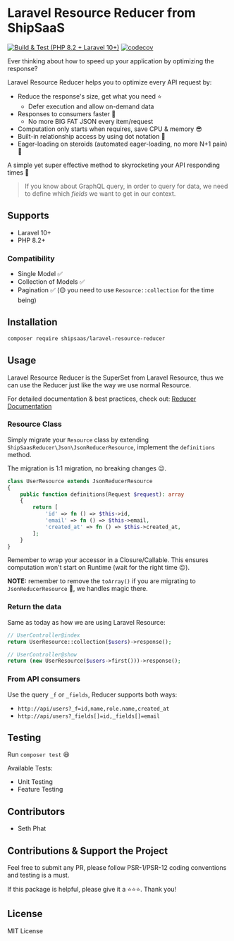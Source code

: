 # Laravel Resource Reducer from ShipSaaS

[![Build & Test (PHP 8.2 + Laravel 10+)](https://github.com/shipsaas/laravel-resource-reducer/actions/workflows/build.yml/badge.svg)](https://github.com/shipsaas/laravel-resource-reducer/actions/workflows/build.yml)
[![codecov](https://codecov.io/gh/shipsaas/laravel-resource-reducer/graph/badge.svg?token=alt8CdVUg1)](https://codecov.io/gh/shipsaas/laravel-resource-reducer)


Ever thinking about how to speed up your application by optimizing the response? 

Laravel Resource Reducer helps you to optimize every API request by:

- Reduce the response's size, get what you need ⭐️
  - Defer execution and allow on-demand data
- Responses to consumers faster 🚀
  - No more BIG FAT JSON every item/request
- Computation only starts when requires, save CPU & memory 😎
- Built-in relationship access by using dot notation 👀
- Eager-loading on steroids (automated eager-loading, no more N+1 pain) 🔋

A simple yet super effective method to skyrocketing your API responding times 🥰

> If you know about GraphQL query, in order to query for data, we need to define which _fields_ we want to get
in our context.

## Supports
- Laravel 10+
- PHP 8.2+

### Compatibility
- Single Model ✅
- Collection of Models ✅
- Pagination ✅ (🟡 you need to use `Resource::collection` for the time being)

## Installation

```bash
composer require shipsaas/laravel-resource-reducer
```

## Usage

Laravel Resource Reducer is the SuperSet from Laravel Resource, thus we can use the Reducer just like 
the way we use normal Resource.

For detailed documentation & best practices, check out: [Reducer Documentation](https://reducer.shipsaas.tech)

### Resource Class

Simply migrate your `Resource` class by extending `ShipSaasReducer\Json\JsonReducerResource`, implement the
`definitions` method.

The migration is 1:1 migration, no breaking changes 😉.

```php
class UserResource extends JsonReducerResource
{
    public function definitions(Request $request): array
    {
        return [
            'id' => fn () => $this->id,
            'email' => fn () => $this->email,
            'created_at' => fn () => $this->created_at,
        ];
    }
}
```

Remember to wrap your accessor in a Closure/Callable. 
This ensures computation won't start on Runtime (wait for the right time 😉). 

**NOTE:** remember to remove the `toArray()` if you are migrating to `JsonReducerResource` 🥹, we handles magic there.

### Return the data

Same as today as how we are using Laravel Resource:

```php
// UserController@index
return UserResource::collection($users)->response();

// UserController@show
return (new UserResource($users->first()))->response();
```

### From API consumers

Use the query `_f` or `_fields`, Reducer supports both ways:

- `http://api/users?_f=id,name,role.name,created_at`
- `http://api/users?_fields[]=id,_fields[]=email`

## Testing

Run `composer test` 😆

Available Tests:

- Unit Testing
- Feature Testing

## Contributors
- Seth Phat

## Contributions & Support the Project

Feel free to submit any PR, please follow PSR-1/PSR-12 coding conventions and testing is a must.

If this package is helpful, please give it a ⭐️⭐️⭐️. Thank you!

## License
MIT License
